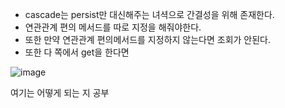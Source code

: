 - cascade는 persist만 대신해주는 녀셕으로 간결성을 위해 존재한다.
- 연관관계 편의 메서드를 따로 지정을 해줘야한다.
- 또한 만약 연관관계 편의메서드를 지정하지 않는다면 조회가 안된다.
- 또한 다 쪽에서 get을 한다면 

![image](https://user-images.githubusercontent.com/108928206/200125378-c865447f-d913-4d8c-ad30-22a13b50f695.png)

여기는 어떻게 되는 지 공부
